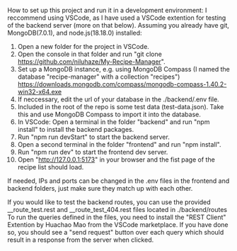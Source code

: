How to set up this project and run it in a development environment:
I reccommend using VSCode, as I have used a VSCode extention for testing of the backend server (more on that below).
Assuming you already have git, MongoDB(7.0.1), and node.js(18.18.0) installed:

1.  Open a new folder for the project in VSCode.
2.  Open the console in that folder and run "git clone https://github.com/niluhaze/My-Recipe-Manager".
3.  Set up a MongoDB instance, e.g. using MongoDB Compass
    (I named the database "recipe-manager" with a collection "recipes")
    https://downloads.mongodb.com/compass/mongodb-compass-1.40.2-win32-x64.exe
4.  If neccessary, edit the url of your database in the ./backend/.env file.
5.  Included in the root of the repo is some test data (test-data.json). Take this and use MongoDB Compass to import it into the database.
6.  In VSCode: Open a terminal in the folder "backend" and run "npm install" to install the backend packages.
7.  Run "npm run devStart" to start the backend server.
8.  Open a second terminal in the folder "frontend" and run "npm install".
9.  Run "npm run dev" to start the frontend dev server.
10. Open "http://127.0.0.1:5173" in your browser and the fist page of the recipe list should load.

If needed, IPs and ports can be changed in the .env files in the frontend and backend folders,
just make sure they match up with each other.

If you would like to test the backend routes, you can use the provided __route_test.rest and __route_test_404.rest files located in ./backend/routes
To run the queries defined in the files, you need to install the "REST Client" Extention by Huachao Mao from the VSCode marketplace.
If you have done so, you should see a "send request" button over each query which should result in a response from the server when clicked.